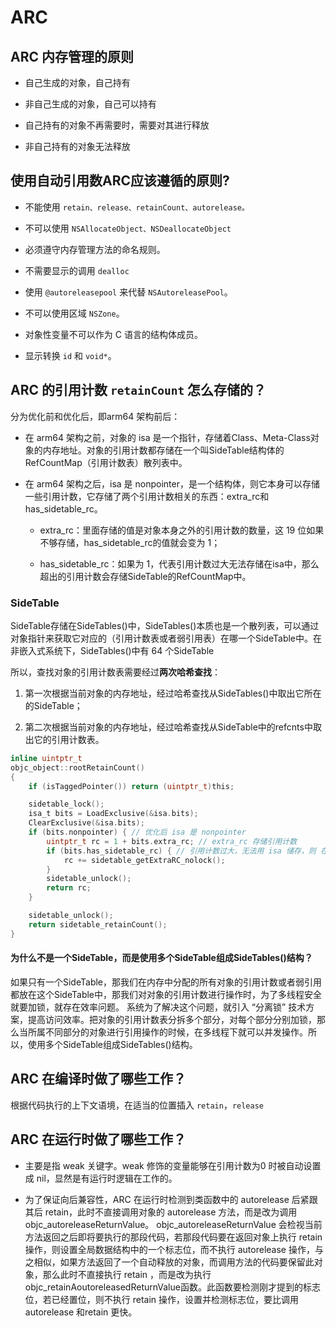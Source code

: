 # ARC

## ARC 内存管理的原则

- 自己生成的对象，自己持有

- 非自己生成的对象，自己可以持有

- 自己持有的对象不再需要时，需要对其进行释放

- 非自己持有的对象无法释放

## 使用自动引用数ARC应该遵循的原则?

- 不能使用 `retain、release、retainCount、autorelease。`

- 不可以使用 `NSAllocateObject、NSDeallocateObject`

- 必须遵守内存管理方法的命名规则。

- 不需要显示的调用 `dealloc`

- 使用 `@autoreleasepool` 来代替 `NSAutoreleasePool`。

- 不可以使用区域 `NSZone`。

- 对象性变量不可以作为 C 语言的结构体成员。

- 显示转换 `id` 和 `void*`。

## ARC 的引用计数 `retainCount` 怎么存储的？
分为优化前和优化后，即arm64 架构前后：

- 在 arm64 架构之前，对象的 isa 是一个指针，存储着Class、Meta-Class对象的内存地址。对象的引用计数都存储在一个叫SideTable结构体的RefCountMap（引用计数表）散列表中。

- 在 arm64 架构之后，isa 是 nonpointer，是一个结构体，则它本身可以存储一些引用计数，它存储了两个引用计数相关的东西：extra_rc和has_sidetable_rc。
  
  - extra_rc：里面存储的值是对象本身之外的引用计数的数量，这 19 位如果不够存储，has_sidetable_rc的值就会变为 1；
  
  - has_sidetable_rc：如果为 1，代表引用计数过大无法存储在isa中，那么超出的引用计数会存储SideTable的RefCountMap中。

### SideTable
SideTable存储在SideTables()中，SideTables()本质也是一个散列表，可以通过对象指针来获取它对应的（引用计数表或者弱引用表）在哪一个SideTable中。在非嵌入式系统下，SideTables()中有 64 个SideTable

所以，查找对象的引用计数表需要经过**两次哈希查找**：

1. 第一次根据当前对象的内存地址，经过哈希查找从SideTables()中取出它所在的SideTable；

2. 第二次根据当前对象的内存地址，经过哈希查找从SideTable中的refcnts中取出它的引用计数表。

```c
inline uintptr_t 
objc_object::rootRetainCount()
{
    if (isTaggedPointer()) return (uintptr_t)this;

    sidetable_lock();
    isa_t bits = LoadExclusive(&isa.bits);
    ClearExclusive(&isa.bits);
    if (bits.nonpointer) { // 优化后 isa 是 nonpointer
        uintptr_t rc = 1 + bits.extra_rc; // extra_rc 存储引用计数
        if (bits.has_sidetable_rc) { // 引用计数过大，无法用 isa 储存，则 在 RefCountMap 中
            rc += sidetable_getExtraRC_nolock();
        }
        sidetable_unlock();
        return rc;
    }

    sidetable_unlock();
    return sidetable_retainCount();
}
```

#### 为什么不是一个SideTable，而是使用多个SideTable组成SideTables()结构？

如果只有一个SideTable，那我们在内存中分配的所有对象的引用计数或者弱引用都放在这个SideTable中，那我们对对象的引用计数进行操作时，为了多线程安全就要加锁，就存在效率问题。
系统为了解决这个问题，就引入 “分离锁” 技术方案，提高访问效率。把对象的引用计数表分拆多个部分，对每个部分分别加锁，那么当所属不同部分的对象进行引用操作的时候，在多线程下就可以并发操作。所以，使用多个SideTable组成SideTables()结构。

## ARC 在编译时做了哪些工作？

根据代码执行的上下文语境，在适当的位置插入 `retain`，`release`

## ARC 在运行时做了哪些工作？

- 主要是指 weak 关键字。weak 修饰的变量能够在引用计数为0 时被自动设置成 nil，显然是有运行时逻辑在工作的。

- 为了保证向后兼容性，ARC 在运行时检测到类函数中的 autorelease 后紧跟其后 retain，此时不直接调用对象的 autorelease 方法，而是改为调用 objc_autoreleaseReturnValue。 objc_autoreleaseReturnValue 会检视当前方法返回之后即将要执行的那段代码，若那段代码要在返回对象上执行 retain 操作，则设置全局数据结构中的一个标志位，而不执行 autorelease 操作，与之相似，如果方法返回了一个自动释放的对象，而调用方法的代码要保留此对象，那么此时不直接执行 retain ，而是改为执行 objc_retainAoutoreleasedReturnValue函数。此函数要检测刚才提到的标志位，若已经置位，则不执行 retain 操作，设置并检测标志位，要比调用 autorelease 和retain 更快。